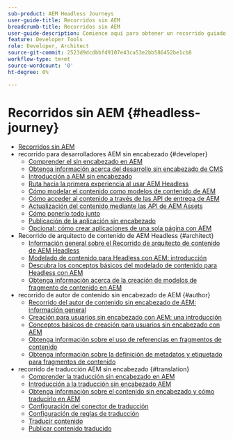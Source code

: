```yaml
---
sub-product: AEM Headless Journeys
user-guide-title: Recorridos sin AEM
breadcrumb-title: Recorridos sin AEM
user-guide-description: Comience aquí para obtener un recorrido guiado a través de las potentes y flexibles funciones de AEM, sus capacidades y cómo aprovecharlas en su proyecto.
feature: Developer Tools
role: Developer, Architect
source-git-commit: 2523d9dcdbbfd9107e43ca53e2bb586452be1cb8
workflow-type: tm+mt
source-wordcount: '0'
ht-degree: 0%

---
```



# Recorridos sin AEM {#headless-journey}

+ [Recorridos sin AEM](/help/journey-headless/home.md)
+ recorrido para desarrolladores AEM sin encabezado {#developer}
   + [Comprender el sin encabezado en AEM](developer/overview.md)
   + [Obtenga información acerca del desarrollo sin encabezado de CMS](developer/learn-about.md)
   + [Introducción a AEM sin encabezado](developer/getting-started.md)
   + [Ruta hacia la primera experiencia al usar AEM Headless](developer/path-to-first-experience.md)
   + [Cómo modelar el contenido como modelos de contenido de AEM](developer/model-your-content.md)
   + [Cómo acceder al contenido a través de las API de entrega de AEM](developer/access-your-content.md)
   + [Actualización del contenido mediante las API de AEM Assets](developer/update-your-content.md)
   + [Cómo ponerlo todo junto](developer/put-it-all-together.md)
   + [Publicación de la aplicación sin encabezado](developer/go-live.md)
   + [Opcional: cómo crear aplicaciones de una sola página con AEM](developer/create-spa.md)
+ Recorrido de arquitecto de contenido de AEM Headless {#architect}
   + [Información general sobre el Recorrido de arquitecto de contenido de AEM Headless](architect/overview.md)
   + [Modelado de contenido para Headless con AEM: introducción](architect/introduction.md)
   + [Descubra los conceptos básicos del modelado de contenido para Headless con AEM](architect/basics.md)
   + [Obtenga información acerca de la creación de modelos de fragmento de contenido en AEM](architect/model-structure.md)
+ recorrido de autor de contenido sin encabezado de AEM {#author}
   + [Recorrido del autor de contenido sin encabezado de AEM: información general](author/overview.md)
   + [Creación para usuarios sin encabezado con AEM: una introducción](author/introduction.md)
   + [Conceptos básicos de creación para usuarios sin encabezado con AEM](author/basics.md)
   + [Obtenga información sobre el uso de referencias en fragmentos de contenido](author/references.md)
   + [Obtenga información sobre la definición de metadatos y etiquetado para fragmentos de contenido](author/metadata-tagging.md)
+ recorrido de traducción AEM sin encabezado {#translation}
   + [Comprender la traducción sin encabezado en AEM](translation/overview.md)
   + [Introducción a la traducción sin encabezado AEM](translation/getting-started.md)
   + [Obtenga información sobre el contenido sin encabezado y cómo traducirlo en AEM](translation/learn-about.md)
   + [Configuración del conector de traducción](translation/configure-connector.md)
   + [Configuración de reglas de traducción](translation/translation-rules.md)
   + [Traducir contenido](translation/translate-content.md)
   + [Publicar contenido traducido](translation/publish-content.md)

